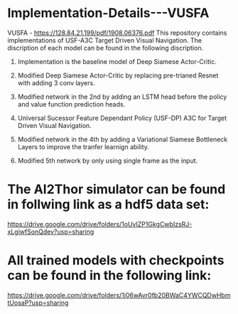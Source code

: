 # Implementation-Details---VUSFA
VUSFA - https://128.84.21.199/pdf/1908.06376.pdf
This repository contains implementations of USF-A3C Target Driven Visual Navigation. The discription of each model can be found in the following discription.

1. Implementation is the baseline model of Deep Siamese Actor-Critic.

2. Modified Deep Siamese Actor-Critic by replacing pre-trianed Resnet with adding 3 conv layers. 

3. Modified network in the 2nd by adding an LSTM head before the policy and value function prediction heads.

4. Universal Sucessor Feature Dependant Policy (USF-DP) A3C for Target Driven Visual Navigation.

5. Modified network in the 4th by adding a Variational Siamese Bottleneck Layers to improve the tranfer learnign ability.

6. Modified 5th network by only using single frame as the input.


# The AI2Thor simulator can be found in follwing link as a hdf5 data set:

https://drive.google.com/drive/folders/1oUvIZP1GkgCwbIzsRJ-xLgiwfSonQdev?usp=sharing


# All trained models with checkpoints can be found in the following link:

https://drive.google.com/drive/folders/1j06wAvr0fb20BWaC4YWCQDwHbmtUosaP?usp=sharing
